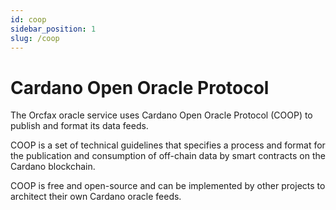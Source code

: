 ```yaml
---
id: coop
sidebar_position: 1
slug: /coop
---
```


# Cardano Open Oracle Protocol

The Orcfax oracle service uses Cardano Open Oracle Protocol (COOP) to publish
and format its data feeds.

COOP is a set of technical guidelines that specifies a process and format for
the publication and consumption of off-chain data by smart contracts on the
Cardano blockchain.

COOP is free and open-source and can be implemented by other projects to
architect their own Cardano oracle feeds.
